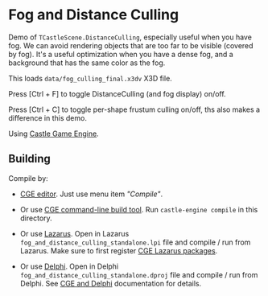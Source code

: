 # Fog and Distance Culling

Demo of `TCastleScene.DistanceCulling`, especially useful when you have fog. We can avoid rendering objects that are too far to be visible (covered by fog). It's a useful optimization when you have a dense fog, and a background that has the same color as the fog.

This loads `data/fog_culling_final.x3dv` X3D file.

Press [Ctrl + F] to toggle DistanceCulling (and fog display) on/off.

Press [Ctrl + C] to toggle per-shape frustum culling on/off, ths also makes a difference in this demo.

Using [Castle Game Engine](https://castle-engine.io/).

## Building

Compile by:

- [CGE editor](https://castle-engine.io/manual_editor.php). Just use menu item _"Compile"_.

- Or use [CGE command-line build tool](https://castle-engine.io/build_tool). Run `castle-engine compile` in this directory.

- Or use [Lazarus](https://www.lazarus-ide.org/). Open in Lazarus `fog_and_distance_culling_standalone.lpi` file and compile / run from Lazarus. Make sure to first register [CGE Lazarus packages](https://castle-engine.io/lazarus).

- Or use [Delphi](https://www.embarcadero.com/products/Delphi). Open in Delphi `fog_and_distance_culling_standalone.dproj` file and compile / run from Delphi. See [CGE and Delphi](https://castle-engine.io/delphi) documentation for details.
